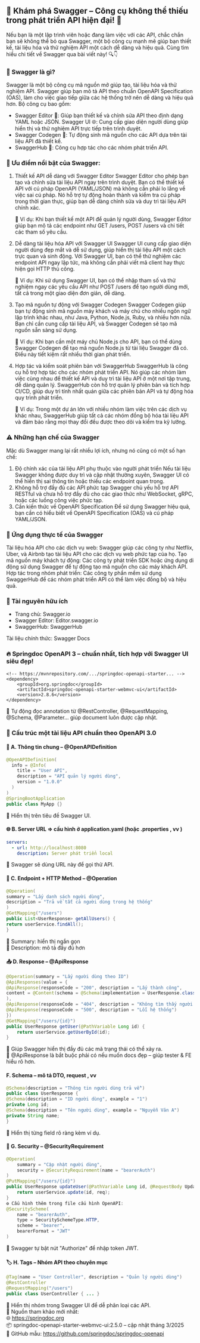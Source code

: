 ## 📢 Khám phá Swagger – Công cụ không thể thiếu trong phát triển API hiện đại! 🚀

Nếu bạn là một lập trình viên hoặc đang làm việc với các API, chắc chắn bạn sẽ không thể bỏ qua Swagger, một bộ công cụ mạnh mẽ giúp bạn thiết kế, tài liệu hóa và thử nghiệm API một cách dễ dàng và hiệu quả. Cùng tìm hiểu chi tiết về Swagger qua bài viết này! 🔍👇

### 🎯 Swagger là gì?

Swagger là một bộ công cụ mã nguồn mở giúp tạo, tài liệu hóa và thử nghiệm API. Swagger giúp bạn mô tả API theo chuẩn OpenAPI Specification (OAS), làm cho việc giao tiếp giữa các hệ thống trở nên dễ dàng và hiệu quả hơn. Bộ công cụ bao gồm:

- Swagger Editor 📝: Giúp bạn thiết kế và chỉnh sửa API theo định dạng YAML hoặc JSON.
  Swagger UI 🌐: Cung cấp giao diện người dùng giúp hiển thị và thử nghiệm API trực tiếp trên trình duyệt.
- Swagger Codegen 🔨: Tự động sinh mã nguồn cho các API dựa trên tài liệu API đã thiết kế.
- SwaggerHub 💼: Công cụ hợp tác cho các nhóm phát triển API.

### 🌟 Ưu điểm nổi bật của Swagger:

1. Thiết kế API dễ dàng với Swagger Editor
   Swagger Editor cho phép bạn tạo và chỉnh sửa tài liệu API ngay trên trình duyệt. Bạn có thể thiết kế API với cú pháp OpenAPI (YAML/JSON) mà không cần phải lo lắng về việc sai cú pháp.
   Nó hỗ trợ tự động hoàn thành và kiểm tra cú pháp trong thời gian thực, giúp bạn dễ dàng chỉnh sửa và duy trì tài liệu API chính xác.

   📌 Ví dụ: Khi bạn thiết kế một API để quản lý người dùng, Swagger Editor giúp bạn mô tả các endpoint như GET /users, POST /users và chi tiết các tham số yêu cầu.

2. Dễ dàng tài liệu hóa API với Swagger UI
   Swagger UI cung cấp giao diện người dùng đẹp mắt và dễ sử dụng, giúp hiển thị tài liệu API một cách trực quan và sinh động.
   Với Swagger UI, bạn có thể thử nghiệm các endpoint API ngay lập tức, mà không cần phải viết mã client hay thực hiện gọi HTTP thủ công.

   📌 Ví dụ: Khi sử dụng Swagger UI, bạn có thể nhập tham số và thử nghiệm ngay các yêu cầu API như POST /users để tạo người dùng mới, tất cả trong một giao diện đơn giản, dễ dàng.

3. Tạo mã nguồn tự động với Swagger Codegen
   Swagger Codegen giúp bạn tự động sinh mã nguồn máy khách và máy chủ cho nhiều ngôn ngữ lập trình khác nhau, như Java, Python, Node.js, Ruby, và nhiều hơn nữa.
   Bạn chỉ cần cung cấp tài liệu API, và Swagger Codegen sẽ tạo mã nguồn sẵn sàng sử dụng.

   📌 Ví dụ: Khi bạn cần một máy chủ Node.js cho API, bạn có thể dùng Swagger Codegen để tạo mã nguồn Node.js từ tài liệu Swagger đã có. Điều này tiết kiệm rất nhiều thời gian phát triển.

4. Hợp tác và kiểm soát phiên bản với SwaggerHub
   SwaggerHub là công cụ hỗ trợ hợp tác cho các nhóm phát triển API. Nó giúp các nhóm làm việc cùng nhau để thiết kế API và duy trì tài liệu API ở một nơi tập trung, dễ dàng quản lý.
   SwaggerHub còn hỗ trợ quản lý phiên bản và tích hợp CI/CD, giúp duy trì tính nhất quán giữa các phiên bản API và tự động hóa quy trình phát triển.

   📌 Ví dụ: Trong một dự án lớn với nhiều nhóm làm việc trên các dịch vụ khác nhau, SwaggerHub giúp tất cả các nhóm đồng bộ hóa tài liệu API và đảm bảo rằng mọi thay đổi đều được theo dõi và kiểm tra kỹ lưỡng.

### ⚠️ Những hạn chế của Swagger

Mặc dù Swagger mang lại rất nhiều lợi ích, nhưng nó cũng có một số hạn chế:

1. Độ chính xác của tài liệu API phụ thuộc vào người phát triển
   Nếu tài liệu Swagger không được duy trì và cập nhật thường xuyên, Swagger UI có thể hiển thị sai thông tin hoặc thiếu các endpoint quan trọng.
2. Không hỗ trợ đầy đủ các API phức tạp
   Swagger chủ yếu hỗ trợ API RESTful và chưa hỗ trợ đầy đủ cho các giao thức như WebSocket, gRPC, hoặc các luồng công việc phức tạp.
3. Cần kiến thức về OpenAPI Specification
   Để sử dụng Swagger hiệu quả, bạn cần có hiểu biết về OpenAPI Specification (OAS) và cú pháp YAML/JSON.

### 🔄 Ứng dụng thực tế của Swagger

Tài liệu hóa API cho các dịch vụ web: Swagger giúp các công ty như Netflix, Uber, và Airbnb tạo tài liệu API cho các dịch vụ web phức tạp của họ.
Tạo mã nguồn máy khách tự động: Các công ty phát triển SDK hoặc ứng dụng di động sử dụng Swagger để tự động tạo mã nguồn cho các máy khách API.
Hợp tác trong nhóm phát triển: Các công ty phần mềm sử dụng SwaggerHub để các nhóm phát triển API có thể làm việc đồng bộ và hiệu quả.

### 🔖 Tài nguyên hữu ích

- Trang chủ: Swagger.io
- Swagger Editor: Editor.swagger.io
- SwaggerHub: SwaggerHub

Tài liệu chính thức: Swagger Docs

### 🔥 Springdoc OpenAPI 3 – chuẩn nhất, tích hợp với Swagger UI siêu đẹp!

```
<!-- https://mvnrepository.com/.../springdoc-openapi-starter... -->
<dependency>
    <groupId>org.springdoc</groupId>
    <artifactId>springdoc-openapi-starter-webmvc-ui</artifactId>
    <version>2.8.6</version>
</dependency>
```

🔁 Tự động đọc annotation từ @RestController, @RequestMapping, @Schema, @Parameter... giúp document luôn được cập nhật.

### 📘 Cấu trúc một tài liệu API chuẩn theo OpenAPI 3.0

#### 📝 A. Thông tin chung – @OpenAPIDefinition

```java
@OpenAPIDefinition(
  info = @Info(
    title = "User API",
    description = "API quản lý người dùng",
    version = "1.0.0"
  )
)
@SpringBootApplication
public class MyApp {}
```

📌 Hiển thị trên tiêu đề Swagger UI.

#### 🌐 B. Server URL => cấu hình ở application.yaml (hoặc .properties , vv )

```yaml
servers:
  - url: http://localhost:8080
    description: Server phát triển local
```

📌 Swagger sẽ dùng URL này để gọi thử API.

#### 🔧 C. Endpoint + HTTP Method – @Operation

```java
@Operation(
summary = "Lấy danh sách người dùng",
description = "Trả về tất cả người dùng trong hệ thống"
)
@GetMapping("/users")
public List<UserResponse> getAllUsers() {
return userService.findAll();
}
```

📌 Summary: hiển thị ngắn gọn  
📌 Description: mô tả đầy đủ hơn

#### 📤 D. Response – @ApiResponse

```java
@Operation(summary = "Lấy người dùng theo ID")
@ApiResponses(value = {
@ApiResponse(responseCode = "200", description = "Lấy thành công",
content = @Content(schema = @Schema(implementation = UserResponse.class))
),
@ApiResponse(responseCode = "404", description = "Không tìm thấy người dùng"),
@ApiResponse(responseCode = "500", description = "Lỗi hệ thống")
})
@GetMapping("/users/{id}")
public UserResponse getUser(@PathVariable Long id) {
    return userService.getUserById(id);
}
```

📌 Giúp Swagger hiển thị đầy đủ các mã trạng thái có thể xảy ra.<br>📌 @ApiResponse là bắt buộc phải có nếu muốn docs đẹp – giúp tester & FE hiểu rõ hơn.

#### F. Schema – mô tả DTO, request , vv

```java
@Schema(description = "Thông tin người dùng trả về")
public class UserResponse {
@Schema(description = "ID người dùng", example = "1")
private Long id;
@Schema(description = "Tên người dùng", example = "Nguyễn Văn A")
private String name;
}
```

📌 Hiển thị từng field rõ ràng kèm ví dụ.

#### 🔐 G. Security – @SecurityRequirement

```java
@Operation(
    summary = "Cập nhật người dùng",
    security = @SecurityRequirement(name = "bearerAuth")
)
@PutMapping("/users/{id}")
public UserResponse updateUser(@PathVariable Long id, @RequestBody UpdateUserRequest req) {
    return userService.update(id, req);
}
⚙️ Cấu hình thêm trong file cấu hình OpenAPI:
@SecurityScheme(
    name = "bearerAuth",
    type = SecuritySchemeType.HTTP,
    scheme = "bearer",
    bearerFormat = "JWT"
)
```

📌 Swagger tự bật nút "Authorize" để nhập token JWT.

#### 🏷 H. Tags – Nhóm API theo chuyên mục

```java
@Tag(name = "User Controller", description = "Quản lý người dùng")
@RestController
@RequestMapping("/users")
public class UserController { ... }
```

📌 Hiển thị nhóm trong Swagger UI để dễ phân loại các API.  
📘 Nguồn tham khảo mới nhất:  
🌐 https://springdoc.org  
📦 springdoc-openapi-starter-webmvc-ui:2.5.0 – cập nhật tháng 3/2025  
📁 GitHub mẫu: https://github.com/springdoc/springdoc-openapi
